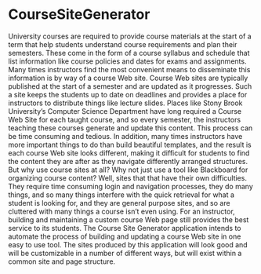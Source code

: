 # CourseSiteGenerator

University courses are required to provide course materials at the start of a term that help students understandcourse requirements and plan their semesters. These come in the form of a course syllabus and schedule that listinformation like course policies and dates for exams and assignments. Many times instructors find the mostconvenient means to disseminate this information is by way of a course Web site. Course Web sites are typicallypublished at the start of a semester and are updated as it progresses. Such a site keeps the students up to date ondeadlines and provides a place for instructors to distribute things like lecture slides.Places like Stony Brook University’s Computer Science Department have long required a Course Web Site foreach taught course, and so every semester, the instructors teaching these courses generate and update thiscontent. This process can be time consuming and tedious. In addition, many times instructors have moreimportant things to do than build beautiful templates, and the result is each course Web site looks different,making it difficult for students to find the content they are after as they navigate differently arranged structures.But why use course sites at all? Why not just use a tool like Blackboard for organizing course content? Well,sites that that have their own difficulties. They require time consuming login and navigation processes, they domany things, and so many things interfere with the quick retrieval for what a student is looking for, and they aregeneral purpose sites, and so are cluttered with many things a course isn’t even using. For an instructor, buildingand maintaining a custom course Web page still provides the best service to its students.The Course Site Generator application intends to automate the process of building and updating a course Website in one easy to use tool. The sites produced by this application will look good and will be customizable in anumber of different ways, but will exist within a common site and page structure.